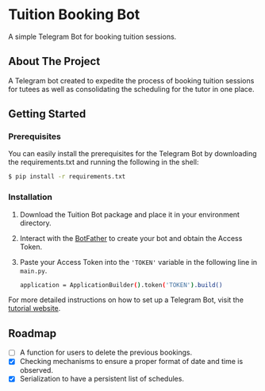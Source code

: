 # Tuition Booking Bot

A simple Telegram Bot for booking tuition sessions.

## About The Project

A Telegram bot created to expedite the process of booking tuition sessions for tutees as well as consolidating the scheduling for the tutor in one place.

## Getting Started

### Prerequisites

You can easily install the prerequisites for the Telegram Bot by downloading the requirements.txt and running the following in the shell:

   ```sh
   $ pip install -r requirements.txt
   ```

### Installation

1. Download the Tuition Bot package and place it in your environment directory.

2. Interact with the [BotFather](https://telegram.me/botfather) to create your bot and obtain the Access Token.

3. Paste your Access Token into the `'TOKEN'` variable in the following line in `main.py`. 
   ```sh
   application = ApplicationBuilder().token('TOKEN').build()
   ```
For more detailed instructions on how to set up a Telegram Bot, visit the [tutorial website](https://github.com/python-telegram-bot/python-telegram-bot/wiki/Extensions---Your-first-Bot).

## Roadmap

- [ ] A function for users to delete the previous bookings.
- [x] Checking mechanisms to ensure a proper format of date and time is observed.
- [x] Serialization to have a persistent list of schedules.